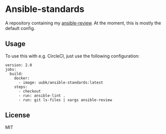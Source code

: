 # Ansible-standards
A repository containing my [ansible-review](https://github.com/willthames/ansible-review).
At the moment, this is mostly the default config.

## Usage
To use this with e.g. CircleCI, just use the following configuration:
```
version: 2.0
jobs:
  build:
    docker:
      - image: uubk/ansible-standards:latest
    steps:
      - checkout
      - run: ansible-lint .
      - run: git ls-files | xargs ansible-review
```

## License
MIT
